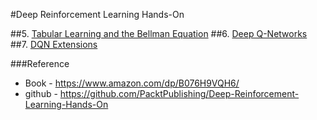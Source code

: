 
#Deep Reinforcement Learning Hands-On

##5. [Tabular Learning and the Bellman Equation](https://colab.research.google.com/github/fourmodern/DRLHO/blob/master/chapter5/05_Tabular_Learning_and_the_Bellman_Equation.ipynb)
##6. [Deep Q-Networks](https://colab.research.google.com/github/fourmodern/DRLHO/blob/master/chapter6/06_deep_Q_networks.ipynb)
##7. [DQN Extensions](https://colab.research.google.com/github/fourmodern/DRLHO/blob/master/chapter7/07_DQN_extentions.ipynb)

###Reference
  - Book - https://www.amazon.com/dp/B076H9VQH6/
  - github - https://github.com/PacktPublishing/Deep-Reinforcement-Learning-Hands-On

